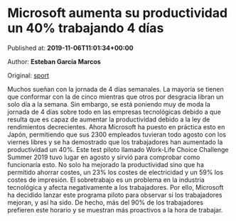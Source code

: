 
# Microsoft aumenta su productividad un 40% trabajando 4 días

Published at: **2019-11-06T11:01:34+00:00**

Author: **Esteban García Marcos**

Original: [sport](https://www.sport.es/es/noticias/tecnologia/microsoft-aumenta-productividad-trabajando-dias-7716412)

Muchos sueñan con la jornada de 4 días semanales. La mayoría se tienen que conformar con la de cinco mientras que otros por desgracia libran un solo día a la semana. Sin embargo, se está poniendo muy de moda la jornada de 4 días sobre todo en las empresas tecnológicas debido a que resulta que es capaz de aumentar la productividad debido a la ley de rendimientos decrecientes. Ahora Microsoft ha puesto en práctica esto en Japón, permitiendo que sus 2300 empleados tuvieran todo agosto con los viernes libres y se ha demostrado que los trabajadores han aumentado la productividad un 40%.
Este test piloto llamado Work-Life Choice Challenge Summer 2019 tuvo lugar en agosto y sirvió para comprobar como funcionaría esto. No solo ha mejorado la productividad sino que ha permitido ahorrar costes, un 23% los costes de electricidad y un 59% los costes de impresión.
El sobretrabajo es un problema en la industria tecnológica y afecta negativamente a los trabajadores. Por ello, Microsoft ha decidido lanzar este programa piloto para observar si los trabajadores mejoran, y así ha sido. De hecho, más del 90% de los trabajadores prefieren este horario y se muestran más proactivos a la hora de trabajar.
